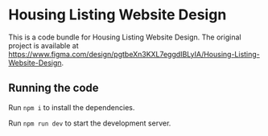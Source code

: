 
  # Housing Listing Website Design

  This is a code bundle for Housing Listing Website Design. The original project is available at https://www.figma.com/design/pgtbeXn3KXL7eggdIBLyIA/Housing-Listing-Website-Design.

  ## Running the code

  Run `npm i` to install the dependencies.

  Run `npm run dev` to start the development server.
  
